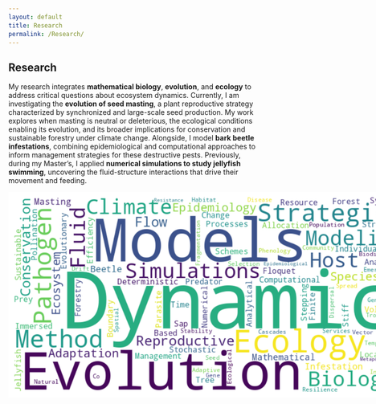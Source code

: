 ```yaml
---
layout: default
title: Research
permalink: /Research/
---
```


## Research

My research integrates **mathematical biology**, **evolution**, and **ecology** to address critical questions about ecosystem dynamics. Currently, I am investigating the **evolution of seed masting**, a plant reproductive strategy characterized by synchronized and large-scale seed production. My work explores when masting is neutral or deleterious, the ecological conditions enabling its evolution, and its broader implications for conservation and sustainable forestry under climate change. Alongside, I model **bark beetle infestations**, combining epidemiological and computational approaches to inform management strategies for these destructive pests. Previously, during my Master’s, I applied **numerical simulations to study jellyfish swimming**, uncovering the fluid-structure interactions that drive their movement and feeding.

 <img src="/intrests.png" alt="intrests" style="max-width: 800px; margin-bottom: 20px;">
